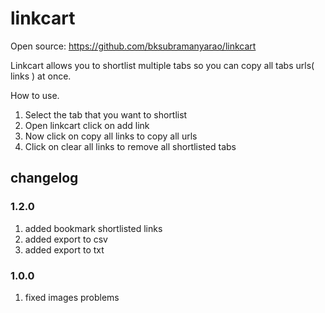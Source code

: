 # linkcart
Open source: https://github.com/bksubramanyarao/linkcart

Linkcart allows you to shortlist multiple tabs so you can copy all tabs urls( links ) at once.

How to use.
1. Select the tab that you want to shortlist
2. Open linkcart click on add link
3. Now click on copy all links to copy all urls
4. Click on clear all links to remove all shortlisted tabs

## changelog
### 1.2.0
1.	added bookmark shortlisted links
2.	added export to csv
3.	added export to txt

### 1.0.0
1.	fixed images problems
